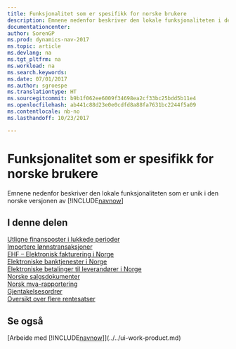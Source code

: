 ```yaml
---
title: Funksjonalitet som er spesifikk for norske brukere
description: Emnene nedenfor beskriver den lokale funksjonaliteten i den norske versjonen av [!INCLUDE[navnow](../../includes/navnow_md.md)].
documentationcenter: 
author: SorenGP
ms.prod: dynamics-nav-2017
ms.topic: article
ms.devlang: na
ms.tgt_pltfrm: na
ms.workload: na
ms.search.keywords: 
ms.date: 07/01/2017
ms.author: sgroespe
ms.translationtype: HT
ms.sourcegitcommit: b9b1f062ee6009f34698ea2cf33bc25bdd5b11e4
ms.openlocfilehash: ab441c88d23e0e0cdfd8a88fa7631bc2244f5a09
ms.contentlocale: nb-no
ms.lasthandoff: 10/23/2017

---
```

# <a name="norway-local-functionality"></a>Funksjonalitet som er spesifikk for norske brukere
Emnene nedenfor beskriver den lokale funksjonaliteten som er unik i den norske versjonen av [!INCLUDE[navnow](../../includes/navnow_md.md)]  

## <a name="in-this-section"></a>I denne delen  
  [Utligne finansposter i lukkede perioder](how-to-apply-general-ledger-entries-in-closed-periods.md)  
  [Importere lønnstransaksjoner](how-to-import-payroll-transactions.md)  
  [EHF – Elektronisk fakturering i Norge](ehf-electronic-invoicing-in-norway.md)  
  [Elektroniske banktjenester i Norge](electronic-banking-in-norway.md)  
  [Elektroniske betalinger til leverandører i Norge](electronic-payments-to-vendors-in-norway.md)  
  [Norske salgsdokumenter](norwegian-sales-documents.md)  
  [Norsk mva-rapportering](norwegian-vat-reporting.md)  
 [Gjentakelsesordrer](recurring-orders.md)  
  [Oversikt over flere rentesatser](multiple-interest-rates-overview.md)  

## <a name="see-also"></a>Se også
[Arbeide med [!INCLUDE[navnow](../../includes/navnow_md.md)]](../../ui-work-product.md)    

